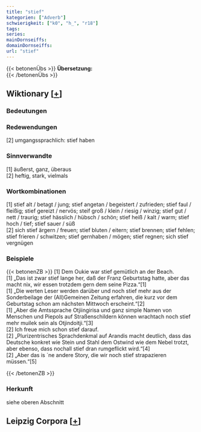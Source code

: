 ```yaml
---
title: "stief"
kategorien: ["Adverb"]
schwierigkeit: ["k0", "h_", "r18"]
tags:
series:
mainDornseiffs:
domainDornseiffs:
url: "stief"
---
```


{{< betonenÜbs >}}
**Übersetzung:**  
{{< /betonenÜbs >}}

## Wiktionary [[+](https://de.wiktionary.org/wiki/stief)]

### Bedeutungen

### Redewendungen
[2] umgangssprachlich: stief haben  

### Sinnverwandte
[1] äußerst, ganz, überaus  
[2] heftig, stark, vielmals  

### Wortkombinationen
[1] stief alt / betagt / jung; stief angetan / begeistert / zufrieden; stief faul / fleißig; stief gereizt / nervös; steif groß / klein / riesig / winzig; stief gut / nett / traurig; stief hässlich / hübsch / schön; stief heiß / kalt / warm; stief hoch / tief; stief sauer / süß  
[2] sich stief ärgern / freuen; stief bluten / eitern; stief brennen; stief fehlen; stief frieren / schwitzen; stief gernhaben / mögen; stief regnen; sich stief vergnügen  

### Beispiele
{{< betonenZB >}}
[1] Dem Oukie war stief gemütlich an der Beach.  
[1] „Das ist zwar stief lange her, daß der Franz Geburtstag hatte, aber das macht nix, wir essen trotzdem gern dem seine Pizza.“[1]  
[1] „Die werten Leser werden darüber und noch stief mehr aus der Sonderbeilage der (All)Gemeinen Zeitung erfahren, die kurz vor dem Geburtstag schon am nächsten Mittwoch erscheint.“[2]  
[1] „Aber die Amtssprache Otjiingirisa und ganz simple Namen von Menschen und Piepols auf Straßenschildern können wrachtach noch stief mehr muilek sein als Otjindoitji.“[3]  
[2] Ich freue mich schon stief darauf.  
[2] „Plurizentrisches Sprachdenkmal auf Arandis macht deutlich, dass das Deutsche konkret wie Stein und Stahl dem Ostwind wie dem Nebel trotzt, aber ebenso, dass nochall stief dran rumgeflickt wird.“[4]  
[2] „Aber das is ´ne andere Story, die wir noch stief strapazieren müssen.“[5]  

{{< /betonenZB >}}
### Herkunft
siehe oberen Abschnitt  


## Leipzig Corpora [[+](https://corpora.uni-leipzig.de/en/res?word=stief&corpusId=deu_newscrawl-public_2018)]

